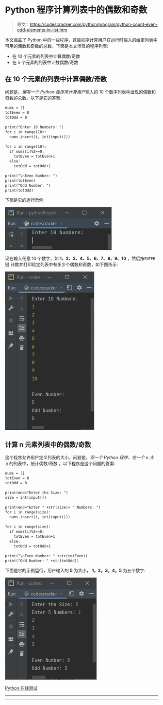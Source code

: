# Python 程序计算列表中的偶数和奇数

> 原文：<https://codescracker.com/python/program/python-count-even-odd-elements-in-list.htm>

本文涵盖了 Python 中的一些程序，这些程序计算用户在运行时输入的给定列表中可用的偶数和奇数的总数。下面是本文涉及的程序列表:

*   在 10 个元素的列表中计算偶数/奇数
*   在 n 个元素的列表中计数偶数/奇数

## 在 10 个元素的列表中计算偶数/奇数

问题是，*编写一个 Python 程序来计算用户*输入的 10 个数字列表中出现的偶数和奇数的总数。以下是它的答案:

```
nums = []
totEven = 0
totOdd = 0

print("Enter 10 Numbers: ")
for i in range(10):
  nums.insert(i, int(input()))

for i in range(10):
  if nums[i]%2==0:
    totEven = totEven+1
  else:
    totOdd = totOdd+1

print("\nEven Number: ")
print(totEven)
print("Odd Number: ")
print(totOdd)
```

下面是它的运行示例:

![python count even odd numbers in list](img/444c4c931e0bcf5bc3a44349a4ce8410.png)

现在输入任意 10 个数字，如 **1、2、3、4、5、6、7、8、9、10** ，然后按`ENTER`键 计数并打印给定列表中有多少个偶数和奇数，如下图所示:

![count even odd numbers in list python](img/df751bf232be9b4853066b4b389b7489.png)

## 计算 n 元素列表中的偶数/奇数

这个程序允许用户定义列表的大小。问题是，*写一个 Python 程序，在一个 n 大小*的列表中，统计偶数/奇数 。以下程序是这个问题的答案:

```
nums = []
totEven = 0
totOdd = 0

print(end="Enter the Size: ")
size = int(input())

print(end="Enter " +str(size)+ " Numbers: ")
for i in range(size):
  nums.insert(i, int(input()))

for i in range(size):
  if nums[i]%2==0:
    totEven = totEven+1
  else:
    totOdd = totOdd+1

print("\nEven Number: " +str(totEven))
print("Odd Number: " +str(totOdd))
```

下面是它的示例运行，用户输入的 **5** 为大小， **1，2，3，4，5** 为五个数字:

![count even odd numbers in list python program](img/2ea41ff1a95c5dda3c9d9f51052eda58.png)

[Python 在线测试](/exam/showtest.php?subid=10)

* * *

* * *